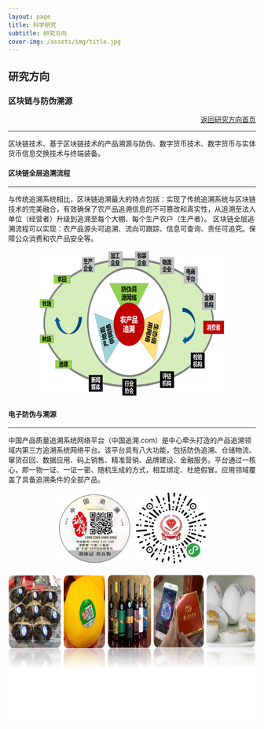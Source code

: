 ```yaml
---
layout: page
title: 科学研究
subtitle: 研究方向
cover-img: /assets/img/title.jpg
---
```

<!--
 * @Author: Conghao Wong
 * @Date: 2023-03-08 19:13:03
 * @LastEditors: Conghao Wong
 * @LastEditTime: 2023-03-12 19:12:19
 * @Description: file content
 * @Github: https://cocoon2wong.github.io
 * Copyright 2023 Conghao Wong, All Rights Reserved.
-->

<link rel="stylesheet" type="text/css" href="/assets/css/user.css">

## 研究方向

<div class="t_grid_back">
    <div>
        <h3>区块链与防伪溯源</h3>
    </div>
    <div align="right">
        <a class="btn btn-info btn-lg get-started-btn btn_dark" href="/researchs/researchs_index">返回研究方向首页</a>
    </div>
</div>

---

区块链技术、基于区块链技术的产品溯源与防伪、数字货币技术、数字货币与实体货币信息交换技术与终端装备。

#### 区块链全层追溯流程
---

与传统追溯系统相比，区块链追溯最大的特点包括：实现了传统追溯系统与区块链技术的完美融合，有效确保了农产品追溯信息的不可篡改和真实性，从追溯至法人单位（经营者）升级到追溯至每个大棚、每个生产农户（生产者）。
区块链全层追溯流程可以实现：农产品源头可追溯、流向可跟踪、信息可查询、责任可追究。保障公众消费和农产品安全等。

<div style="text-align: center;">
    <img style="height: 300px;" src="/assets/img/researchs/9/image001.png">
</div>  


#### 电子防伪与溯源
---

中国产品质量追溯系统网络平台（中国追溯.com）是中心牵头打造的产品追溯领域内第三方追溯系统网络平台。该平台具有八大功能，包括防伪追溯、仓储物流、窜货召回、数据应用、码上销售、精准营销、品牌建设、金融服务。平台通过一核心，即一物一证、一证一密、随机生成的方式，相互绑定、杜绝假冒。应用领域覆盖了具备追溯条件的全部产品。

<div style="text-align: center;">
    <img style="height: 150px;" src="/assets/img/researchs/9/image002.png">
    <img style="height: 150px;" src="/assets/img/researchs/9/image003.png"><br><br>
    <img style="height: 300px;" src="/assets/img/researchs/9/image004.png">
</div>  
 




